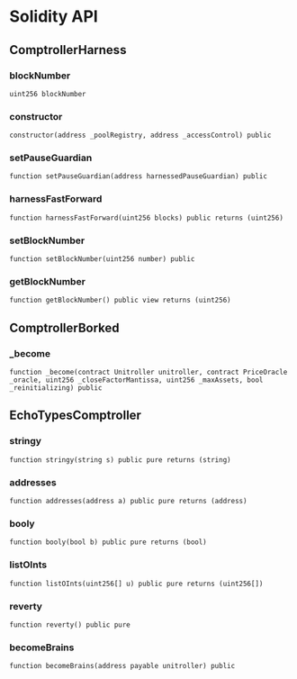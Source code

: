 # Solidity API

## ComptrollerHarness

### blockNumber

```solidity
uint256 blockNumber
```

### constructor

```solidity
constructor(address _poolRegistry, address _accessControl) public
```

### setPauseGuardian

```solidity
function setPauseGuardian(address harnessedPauseGuardian) public
```

### harnessFastForward

```solidity
function harnessFastForward(uint256 blocks) public returns (uint256)
```

### setBlockNumber

```solidity
function setBlockNumber(uint256 number) public
```

### getBlockNumber

```solidity
function getBlockNumber() public view returns (uint256)
```

## ComptrollerBorked

### _become

```solidity
function _become(contract Unitroller unitroller, contract PriceOracle _oracle, uint256 _closeFactorMantissa, uint256 _maxAssets, bool _reinitializing) public
```

## EchoTypesComptroller

### stringy

```solidity
function stringy(string s) public pure returns (string)
```

### addresses

```solidity
function addresses(address a) public pure returns (address)
```

### booly

```solidity
function booly(bool b) public pure returns (bool)
```

### listOInts

```solidity
function listOInts(uint256[] u) public pure returns (uint256[])
```

### reverty

```solidity
function reverty() public pure
```

### becomeBrains

```solidity
function becomeBrains(address payable unitroller) public
```

